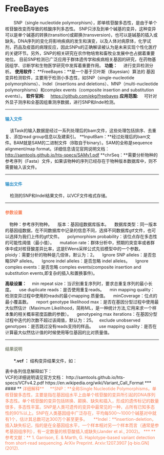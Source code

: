 # FreeBayes
　　SNP（single nucleotide polymorphism），即单核苷酸多态性，是由于单个核苷酸改变而导致的核酸序列多态性。 SNP只涉及到单个碱基的变异，这种变异可以是单个碱基的转换(transition)或颠换(transversion)，也可以是碱基的插入或缺失。DNA序列的变化将影响疾病的发生和演变，以及人体对病原体，化学试剂，药品及疫苗的病理反应，因此SNPs的正确解读被认为是未来实现个性化医疗的关键环节。另外，SNP的相关研究在农作物培育和畜牧业发展中也占据着重要地位。 目前SNP检测已广泛应用于群体遗传学和疾病相关基因的研究，在药物基因组学、诊断学和生物医学研究中发挥着重要作用。
**功能：**
&nbsp;&nbsp;&nbsp;&nbsp;进行变异检测分析。
**使用软件：**
**FreeBayes：**是一个基于贝叶斯（Bayesian）算法的 基因变异检测软件，主要用于检测小多态性，如SNP（single-nucleotide polymorphisms）、Indel（insertions and deletions）、MNP（multi-nucleotide polymorphisms）和complex events（composite insertion and substitution events）。
**软件官网:**
&nbsp;&nbsp;&nbsp;&nbsp;https://github.com/ekg/freebayes
**应用范围:**
&nbsp;&nbsp;&nbsp;&nbsp;可针对外显子测序和全基因组重测序数据，进行SNP和Indel检测。
***
#### **<i class="glyphicon glyphicon-log-in" aria-hidden="true" style="color:#3090C7"></i><span style="color:#3090C7"> 输入文件**
&nbsp;&nbsp;&nbsp;&nbsp;该Task的输入数据是经过一系列处理后的bam文件，这些处理包括排序、去重复、添加read group信息以及建索引。
**InputBam：**经过处理后的bam文件。BAM就是SAM的二进制文件（B取自于binary）。SAM的全称是sequence alignment/map format。详细信息请见官网说明文档：http://samtools.github.io/hts-specs/SAMv1.pdf
**chrSeq：**需要分析物种的参考序列（Fasta）文件，如果该物种的序列已经存在于物种版本数据库中，则不需要输入该文件。
***

#### **<i class="glyphicon glyphicon-log-out" aria-hidden="true" style="color:#3090C7"></i><span style="color:#3090C7"> 输出文件**
&nbsp;&nbsp;&nbsp;&nbsp;检测的SNP和Indel结果文件，以VCF文件格式存储。
***

#### **<i class="fa fa-cog" aria-hidden="true" style="color:#F88158"></i> <span style="color:#F88158">参数设置**
　<label id='species'>物种：</label>参考序列物种。
　<label id='speciesVersion'>版本：</label>基因组数据库版本。
　<label id='dbType'>数据库类型：</label>同一版本的基因组数据，在不同数据库中记录的信息不同，选择不同数据库gtf文件，也可以选择为我们上传的gtf文件。
　<label id='pvar'>polymorphism probability：</label>该位点存在多态性的可能性阈值（最小值）。
　<label id='theta'>mutation rate：</label>群体分析中，预期的突变率或者群体中成对核苷酸差异比率，这是EWens采样公式先验模型中的一个参数。
　<label id='ploidy'>ploidy：</label>需要分析的物种是几倍体，默认为：2。
　<label id='nosnps'>Ignore SNP alleles：</label>是否忽略SNP alleles。
　<label id='noindel'>Ignore indel alleles：</label>是否忽略 indel alleles。
　<label id='nocomplex'>Ignore comples events：</label>是否忽略 comples events(composite insertion and substitution events,即复杂的插入和置换事件)。

**高级设置：**
　<label id='minRepeatSize'>min repeat size：</label>当识别重复序列时，要求总重复序列的最小长度。
　<label id='usedupreads'>use duplicate reads：</label>是否使用重复reads。
　<label id='minMapQua'>min mapping quality：</label>检测变异过程中使用的reads的最小mapping 质量值。
　<label id='minCoverage'>minCoverage：</label>位点的最小覆盖数。
　<label id='repGenoLikeMax'>report genotype likelihood max：</label>是否在基因分型过程中使用最大似然估计（Maximum Likelihood，简称ML，是一种统计方法,它用来求一个样本集的相关概率密度函数的参数）。
　<label id='genotypeMaxIter'>genotypeing max iterations：</label>在基因分型过程中迭代的次数不超过该阈值，默认为：25。
 &nbsp; <label id='exclUnobserGeno'>exclude unobserved genotypes：</label>是否跳过没有reads支持的样品。
　<label id='useMapQua'>use mapping quality：</label>是否在计算最大似然估计值的时候使用等位基因的比对质量值。

***
#### **<i class="fa fa-file-text" aria-hidden="true" style="color:#848b79"></i><span style="color:#848b79"> 结果说明**
　　**\*.vcf ：** 结构变异结果文件，如：
<div style="text-align:center">
	<img data-src="1.png" width="600px" ></img>
</div>
表中各列信息解释如下：
<div style="text-align:center">
	<img data-src="2.jpg" width="500px" ></img>
</div>
VCF的详细说明请见官方文档： http://samtools.github.io/hts-specs/VCFv4.2.pdf
https://en.wikipedia.org/wiki/Variant_Call_Format
***
#### **<i class="fa fa-cog" aria-hidden="true" style="color:#F88158"></i> <span style="color:#F88158">详细解释**
&nbsp;&nbsp;&nbsp;&nbsp;**SNP：**全称Single Nucleotide Polymorphisms，单核苷酸多态性，主要是指在基因组水平上由单个核苷酸的变异所引起的DNA序列多态性。单个核苷酸的变异包括转换、颠换、缺失和插入，形成的遗传标记的数量很多，多态性丰富。SNP是人类可遗传的变异中最常见的一种，占所有已知多态性的90%以上。SNP在人类基因组中广泛存在，平均每500～1000个碱基对中就有1个，估计其总数可达300万个甚至更多。 
&nbsp;&nbsp;&nbsp;&nbsp;**Indel：**insertion-deletion，插入缺失标记，指的是在全基因组水平，一个样本相对另一个样本而言（通常是参考基因组序列），有一定数量的核苷酸插入或缺失(Jander et al., 2002)。
***
**参考文献：**
1.	Garrison, E. & Marth, G. Haplotype-based variant detection from short-read sequencing. ArXiv Preprint. Arxiv:1207.3907 [q-bio.GN] (2012).
